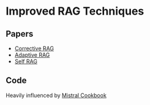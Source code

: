 # Improved RAG Techniques

## Papers
- [Corrective RAG](https://arxiv.org/pdf/2401.15884.pdf)
- [Adaptive RAG](https://arxiv.org/abs/2403.14403)
- [Self RAG](https://arxiv.org/abs/2310.11511)

## Code
Heavily influenced by [Mistral Cookbook](https://github.com/mistralai/cookbook/tree/main/third_party/langchain)